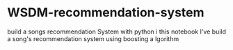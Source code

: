 # WSDM-recommendation-system
build a songs  recommendation  System with python 
i this notebook I've build a song's recommendation system using boosting a lgorithm 
